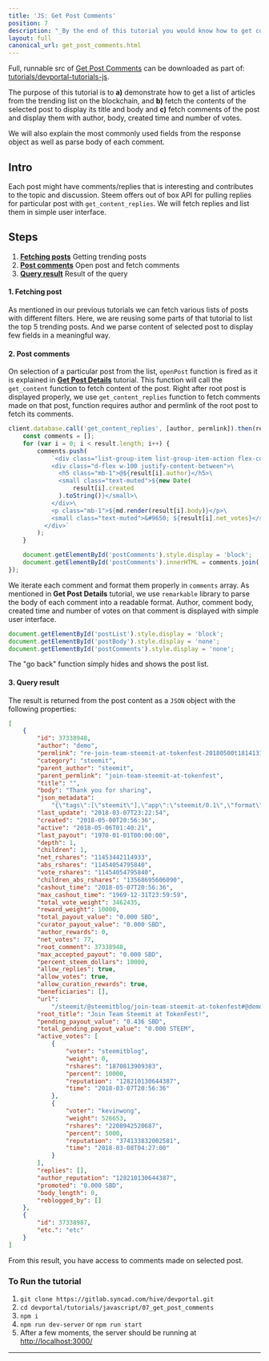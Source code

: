 ```yaml
---
title: 'JS: Get Post Comments'
position: 7
description: "_By the end of this tutorial you would know how to get comments made by others on any post._"
layout: full
canonical_url: get_post_comments.html
---              
```

<span class="fa-pull-left top-of-tutorial-repo-link"><span class="first-word">Full</span>, runnable src of [Get Post Comments](https://gitlab.syncad.com/hive/devportal/-/tree/master/tutorials/devportal-tutorials-js/tutorials/07_get_post_comments) can be downloaded as part of: [tutorials/devportal-tutorials-js](https://gitlab.syncad.com/hive/devportal/-/tree/master/tutorials/devportal-tutorials-js).</span>
<br>



The purpose of this tutorial is to **a)** demonstrate how to get a list of articles from the trending list on the blockchain, and **b)** fetch the contents of the selected post to display its title and body and **c)** fetch comments of the post and display them with author, body, created time and number of votes.

We will also explain the most commonly used fields from the response object as well as parse body of each comment.

## Intro

Each post might have comments/replies that is interesting and contributes to the topic and discussion. Steem offers out of box API for pulling replies for particular post with `get_content_replies`. We will fetch replies and list them in simple user interface.

## Steps

1.  [**Fetching posts**](#fetching-posts) Getting trending posts
1.  [**Post comments**](#post-comments) Open post and fetch comments
1.  [**Query result**](#query-result) Result of the query

#### 1. Fetching post<a name="fetching-posts"></a>

As mentioned in our previous tutorials we can fetch various lists of posts with different filters. Here, we are reusing some parts of that tutorial to list the top 5 trending posts. And we parse content of selected post to display few fields in a meaningful way.

#### 2. Post comments<a name="post-comments"></a>

On selection of a particular post from the list, `openPost` function is fired as it is explained in [**Get Post Details**]() tutorial. This function will call the `get_content` function to fetch content of the post. Right after root post is displayed properly, we use `get_content_replies` function to fetch comments made on that post, function requires author and permlink of the root post to fetch its comments.

```javascript
client.database.call('get_content_replies', [author, permlink]).then(result => {
    const comments = [];
    for (var i = 0; i < result.length; i++) {
        comments.push(
            `<div class="list-group-item list-group-item-action flex-column align-items-start">\
            <div class="d-flex w-100 justify-content-between">\
              <h5 class="mb-1">@${result[i].author}</h5>\
              <small class="text-muted">${new Date(
                  result[i].created
              ).toString()}</small>\
            </div>\
            <p class="mb-1">${md.render(result[i].body)}</p>\
            <small class="text-muted">&#9650; ${result[i].net_votes}</small>\
          </div>`
        );
    }

    document.getElementById('postComments').style.display = 'block';
    document.getElementById('postComments').innerHTML = comments.join('');
});
```

We iterate each comment and format them properly in `comments` array. As mentioned in **Get Post Details** tutorial, we use `remarkable` library to parse the body of each comment into a readable format. Author, comment body, created time and number of votes on that comment is displayed with simple user interface.

```javascript
document.getElementById('postList').style.display = 'block';
document.getElementById('postBody').style.display = 'none';
document.getElementById('postComments').style.display = 'none';
```

The "go back" function simply hides and shows the post list.

#### 3. Query result<a name="query-result"></a>

The result is returned from the post content as a `JSON` object with the following properties:

```json
[
    {
        "id": 37338948,
        "author": "demo",
        "permlink": "re-join-team-steemit-at-tokenfest-20180500t181413163z",
        "category": "steemit",
        "parent_author": "steemit",
        "parent_permlink": "join-team-steemit-at-tokenfest",
        "title": "",
        "body": "Thank you for sharing",
        "json_metadata":
            "{\"tags\":[\"steemit\"],\"app\":\"steemit/0.1\",\"format\":\"markdown\"}",
        "last_update": "2018-03-07T23:22:54",
        "created": "2018-05-00T20:56:36",
        "active": "2018-05-06T01:40:21",
        "last_payout": "1970-01-01T00:00:00",
        "depth": 1,
        "children": 1,
        "net_rshares": "11453442114933",
        "abs_rshares": "11454054795840",
        "vote_rshares": "11454054795840",
        "children_abs_rshares": "13568695606090",
        "cashout_time": "2018-05-07T20:56:36",
        "max_cashout_time": "1969-12-31T23:59:59",
        "total_vote_weight": 3462435,
        "reward_weight": 10000,
        "total_payout_value": "0.000 SBD",
        "curator_payout_value": "0.000 SBD",
        "author_rewards": 0,
        "net_votes": 77,
        "root_comment": 37338948,
        "max_accepted_payout": "0.000 SBD",
        "percent_steem_dollars": 10000,
        "allow_replies": true,
        "allow_votes": true,
        "allow_curation_rewards": true,
        "beneficiaries": [],
        "url":
            "/steemit/@steemitblog/join-team-steemit-at-tokenfest#@demo/re-join-team-steemit-at-tokenfest-20180500t181413163z",
        "root_title": "Join Team Steemit at TokenFest!",
        "pending_payout_value": "0.436 SBD",
        "total_pending_payout_value": "0.000 STEEM",
        "active_votes": [
            {
                "voter": "steemitblog",
                "weight": 0,
                "rshares": "1870813909383",
                "percent": 10000,
                "reputation": "128210130644387",
                "time": "2018-03-07T20:56:36"
            },
            {
                "voter": "kevinwong",
                "weight": 526653,
                "rshares": "2208942520687",
                "percent": 5000,
                "reputation": "374133832002581",
                "time": "2018-03-08T04:27:00"
            }
        ],
        "replies": [],
        "author_reputation": "128210130644387",
        "promoted": "0.000 SBD",
        "body_length": 0,
        "reblogged_by": []
    },
    {
        "id": 37338987,
        "etc.": "etc"
    }
]
```

From this result, you have access to comments made on selected post.

### To Run the tutorial

1.  `git clone https://gitlab.syncad.com/hive/devportal.git`
1.  `cd devportal/tutorials/javascript/07_get_post_comments`
1.  `npm i`
1.  `npm run dev-server` or `npm run start`
1.  After a few moments, the server should be running at [http://localhost:3000/](http://localhost:3000/)


---
